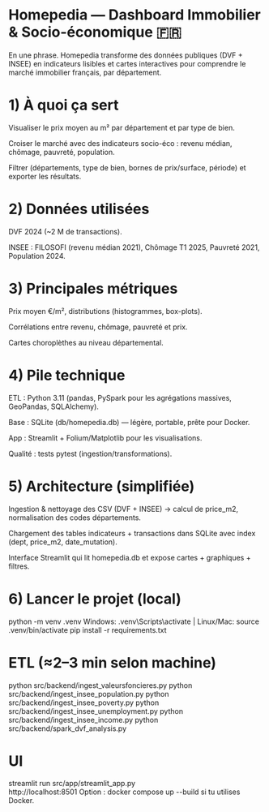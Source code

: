 # Homepedia — Dashboard Immobilier & Socio-économique 🇫🇷

En une phrase. Homepedia transforme des données publiques (DVF + INSEE) en indicateurs lisibles et cartes interactives pour comprendre le marché immobilier français, par département.

# 1) À quoi ça sert

Visualiser le prix moyen au m² par département et par type de bien.

Croiser le marché avec des indicateurs socio-éco : revenu médian, chômage, pauvreté, population.

Filtrer (départements, type de bien, bornes de prix/surface, période) et exporter les résultats.

# 2) Données utilisées

DVF 2024 (~2 M de transactions).

INSEE : FILOSOFI (revenu médian 2021), Chômage T1 2025, Pauvreté 2021, Population 2024.

# 3) Principales métriques

Prix moyen €/m², distributions (histogrammes, box-plots).

Corrélations entre revenu, chômage, pauvreté et prix.

Cartes choroplèthes au niveau départemental.

# 4) Pile technique

ETL : Python 3.11 (pandas, PySpark pour les agrégations massives, GeoPandas, SQLAlchemy).

Base : SQLite (db/homepedia.db) — légère, portable, prête pour Docker.

App : Streamlit + Folium/Matplotlib pour les visualisations.

Qualité : tests pytest (ingestion/transformations).

# 5) Architecture (simplifiée)

Ingestion & nettoyage des CSV (DVF + INSEE) → calcul de price_m2, normalisation des codes départements.

Chargement des tables indicateurs + transactions dans SQLite avec index (dept, price_m2, date_mutation).

Interface Streamlit qui lit homepedia.db et expose cartes + graphiques + filtres.

# 6) Lancer le projet (local)
python -m venv .venv
Windows: .venv\Scripts\activate   |   Linux/Mac: source .venv/bin/activate
pip install -r requirements.txt

# ETL (≈2–3 min selon machine)
python src/backend/ingest_valeursfoncieres.py
python src/backend/ingest_insee_population.py
python src/backend/ingest_insee_poverty.py
python src/backend/ingest_insee_unemployment.py
python src/backend/ingest_insee_income.py
python src/backend/spark_dvf_analysis.py

# UI
streamlit run src/app/streamlit_app.py   
http://localhost:8501
Option : docker compose up --build si tu utilises Docker.
